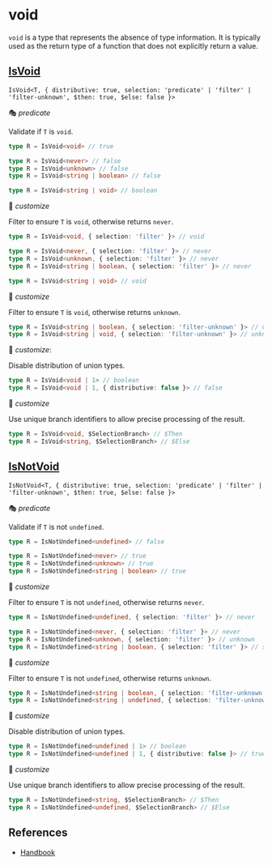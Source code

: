 # void

`void` is a type that represents the absence of type information.
It is typically used as the return type of a function that does not explicitly return a value.

## [IsVoid](./is_void.ts)

`IsVoid<T, { distributive: true, selection: 'predicate' | 'filter' | 'filter-unknown', $then: true, $else: false }>`

🎭 *predicate*

Validate if `T` is `void`.

```ts
type R = IsVoid<void> // true

type R = IsVoid<never> // false
type R = IsVoid<unknown> // false
type R = IsVoid<string | boolean> // false

type R = IsVoid<string | void> // boolean
```

🔢 *customize*

Filter to ensure `T` is `void`, otherwise returns `never`.

```ts
type R = IsVoid<void, { selection: 'filter' }> // void

type R = IsVoid<never, { selection: 'filter' }> // never
type R = IsVoid<unknown, { selection: 'filter' }> // never
type R = IsVoid<string | boolean, { selection: 'filter' }> // never

type R = IsVoid<string | void> // void
```

🔢 *customize*

Filter to ensure `T` is `void`, otherwise returns `unknown`.

```ts
type R = IsVoid<string | boolean, { selection: 'filter-unknown' }> // unknown
type R = IsVoid<string | void, { selection: 'filter-unknown' }> // unknown
```

🔢 *customize*:

Disable distribution of union types.

```ts
type R = IsVoid<void | 1> // boolean
type R = IsVoid<void | 1, { distributive: false }> // false
```

🔢 *customize*

Use unique branch identifiers to allow precise processing of the result.

```ts
type R = IsVoid<void, $SelectionBranch> // $Then
type R = IsVoid<string, $SelectionBranch> // $Else
```

## [IsNotVoid](./is_not_void.ts)

`IsNotVoid<T, { distributive: true, selection: 'predicate' | 'filter' | 'filter-unknown', $then: true, $else: false }>`

🎭 *predicate*

Validate if `T` is not `undefined`.

```ts
type R = IsNotUndefined<undefined> // false

type R = IsNotUndefined<never> // true
type R = IsNotUndefined<unknown> // true
type R = IsNotUndefined<string | boolean> // true
```

🔢 *customize*

Filter to ensure `T` is not `undefined`, otherwise returns `never`.

```ts
type R = IsNotUndefined<undefined, { selection: 'filter' }> // never

type R = IsNotUndefined<never, { selection: 'filter' }> // never
type R = IsNotUndefined<unknown, { selection: 'filter' }> // unknown
type R = IsNotUndefined<string | boolean, { selection: 'filter' }> // string | boolean
```

🔢 *customize*

Filter to ensure `T` is not `undefined`, otherwise returns `unknown`.

```ts
type R = IsNotUndefined<string | boolean, { selection: 'filter-unknown' }> // string | boolean
type R = IsNotUndefined<string | undefined, { selection: 'filter-unknown' }> // unknown
```

🔢 *customize*

Disable distribution of union types.

```ts
type R = IsNotUndefined<undefined | 1> // boolean
type R = IsNotUndefined<undefined | 1, { distributive: false }> // true
```

🔢 *customize*

Use unique branch identifiers to allow precise processing of the result.

```ts
type R = IsNotUndefined<string, $SelectionBranch> // $Then
type R = IsNotUndefined<undefined, $SelectionBranch> // $Else
```

## References

- [Handbook]

[handbook]: https://www.typescriptlang.org/docs/handbook/2/functions.html#void
